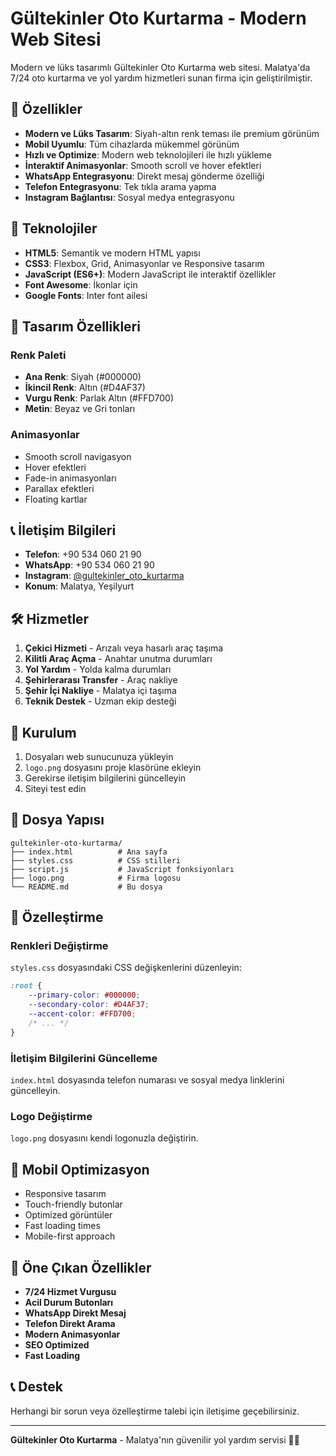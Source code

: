 # Gültekinler Oto Kurtarma - Modern Web Sitesi

Modern ve lüks tasarımlı Gültekinler Oto Kurtarma web sitesi. Malatya'da 7/24 oto kurtarma ve yol yardım hizmetleri sunan firma için geliştirilmiştir.

## 🚗 Özellikler

- **Modern ve Lüks Tasarım**: Siyah-altın renk teması ile premium görünüm
- **Mobil Uyumlu**: Tüm cihazlarda mükemmel görünüm
- **Hızlı ve Optimize**: Modern web teknolojileri ile hızlı yükleme
- **İnteraktif Animasyonlar**: Smooth scroll ve hover efektleri
- **WhatsApp Entegrasyonu**: Direkt mesaj gönderme özelliği
- **Telefon Entegrasyonu**: Tek tıkla arama yapma
- **Instagram Bağlantısı**: Sosyal medya entegrasyonu

## 📱 Teknolojiler

- **HTML5**: Semantik ve modern HTML yapısı
- **CSS3**: Flexbox, Grid, Animasyonlar ve Responsive tasarım
- **JavaScript (ES6+)**: Modern JavaScript ile interaktif özellikler
- **Font Awesome**: İkonlar için
- **Google Fonts**: Inter font ailesi

## 🎨 Tasarım Özellikleri

### Renk Paleti
- **Ana Renk**: Siyah (#000000)
- **İkincil Renk**: Altın (#D4AF37)
- **Vurgu Renk**: Parlak Altın (#FFD700)
- **Metin**: Beyaz ve Gri tonları

### Animasyonlar
- Smooth scroll navigasyon
- Hover efektleri
- Fade-in animasyonları
- Parallax efektleri
- Floating kartlar

## 📞 İletişim Bilgileri

- **Telefon**: +90 534 060 21 90
- **WhatsApp**: +90 534 060 21 90
- **Instagram**: [@gultekinler_oto_kurtarma](https://www.instagram.com/gultekinler_oto_kurtarma/)
- **Konum**: Malatya, Yeşilyurt

## 🛠️ Hizmetler

1. **Çekici Hizmeti** - Arızalı veya hasarlı araç taşıma
2. **Kilitli Araç Açma** - Anahtar unutma durumları
3. **Yol Yardım** - Yolda kalma durumları
4. **Şehirlerarası Transfer** - Araç nakliye
5. **Şehir İçi Nakliye** - Malatya içi taşıma
6. **Teknik Destek** - Uzman ekip desteği

## 🚀 Kurulum

1. Dosyaları web sunucunuza yükleyin
2. `logo.png` dosyasını proje klasörüne ekleyin
3. Gerekirse iletişim bilgilerini güncelleyin
4. Siteyi test edin

## 📁 Dosya Yapısı

```
gultekinler-oto-kurtarma/
├── index.html          # Ana sayfa
├── styles.css          # CSS stilleri
├── script.js           # JavaScript fonksiyonları
├── logo.png            # Firma logosu
└── README.md           # Bu dosya
```

## 🔧 Özelleştirme

### Renkleri Değiştirme
`styles.css` dosyasındaki CSS değişkenlerini düzenleyin:

```css
:root {
    --primary-color: #000000;
    --secondary-color: #D4AF37;
    --accent-color: #FFD700;
    /* ... */
}
```

### İletişim Bilgilerini Güncelleme
`index.html` dosyasında telefon numarası ve sosyal medya linklerini güncelleyin.

### Logo Değiştirme
`logo.png` dosyasını kendi logonuzla değiştirin.

## 📱 Mobil Optimizasyon

- Responsive tasarım
- Touch-friendly butonlar
- Optimized görüntüler
- Fast loading times
- Mobile-first approach

## 🌟 Öne Çıkan Özellikler

- **7/24 Hizmet Vurgusu**
- **Acil Durum Butonları**
- **WhatsApp Direkt Mesaj**
- **Telefon Direkt Arama**
- **Modern Animasyonlar**
- **SEO Optimized**
- **Fast Loading**

## 📞 Destek

Herhangi bir sorun veya özelleştirme talebi için iletişime geçebilirsiniz.

---

**Gültekinler Oto Kurtarma** - Malatya'nın güvenilir yol yardım servisi 🚗✨
